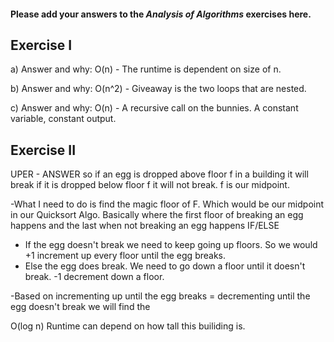 #### Please add your answers to the **_Analysis of Algorithms_** exercises here.

## Exercise I

a) Answer and why: O(n) - The runtime is dependent on size of n.

b) Answer and why: O(n^2) - Giveaway is the two loops that are nested.

c) Answer and why: O(n) - A recursive call on the bunnies. A constant variable, constant output.

## Exercise II

UPER - ANSWER
so if an egg is dropped above floor f in a building it will break
if it is dropped below floor f it will not break. f is our midpoint.

-What I need to do is find the magic floor of F. Which would be our midpoint in our Quicksort Algo. Basically where the first floor of breaking an egg happens and the last when not breaking an egg happens
IF/ELSE

- If the egg doesn't break we need to keep going up floors. So we would +1 increment up every floor until the egg breaks.
- Else the egg does break. We need to go down a floor until it doesn't break. -1 decrement down a floor.

-Based on incrementing up until the egg breaks = decrementing until the egg doesn't break we will find the

O(log n) Runtime can depend on how tall this builiding is.
